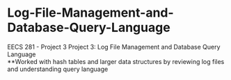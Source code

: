 # Log-File-Management-and-Database-Query-Language
EECS 281 - Project 3
Project 3: Log File Management and Database Query Language <br />
**Worked with hash tables and larger data structures by reviewing log files <br />
and understanding query language <br />
<br />
